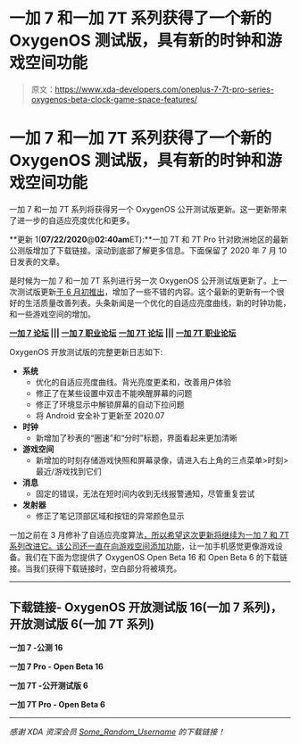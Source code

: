 # 一加 7 和一加 7T 系列获得了一个新的 OxygenOS 测试版，具有新的时钟和游戏空间功能

> 原文：<https://www.xda-developers.com/oneplus-7-7t-pro-series-oxygenos-beta-clock-game-space-features/>

# 一加 7 和一加 7T 系列获得了一个新的 OxygenOS 测试版，具有新的时钟和游戏空间功能

一加 7 和一加 7T 系列将获得另一个 OxygenOS 公开测试版更新。这一更新带来了进一步的自适应亮度优化和更多。

**更新 1(****07/22/2020****@****02:40am****ET):**一加 7T 和 7T Pro 针对欧洲地区的最新公测版增加了下载链接。滚动到底部了解更多信息。下面保留了 2020 年 7 月 10 日发表的文章。

是时候为一加 7 和一加 7T 系列进行另一次 OxygenOS 公开测试版更新了。上一次测试版更新[于 6 月初推出](https://www.xda-developers.com/oneplus-7t-pro-oxygenos-open-beta-5-one-handed-mode-dark-mode-shortcut-more/)，增加了一些不错的内容。这个最新的更新有一个很好的生活质量改善列表。头条新闻是一个优化的自适应亮度曲线，新的时钟功能，和一些游戏空间的增加。

**[一加 7 论坛](https://forum.xda-developers.com/oneplus-7) ||| [一加 7 职业论坛](https://forum.xda-developers.com/oneplus-7-pro)** **[一加 7T 论坛](https://forum.xda-developers.com/oneplus-7t) ||| [一加 7T 职业论坛](https://forum.xda-developers.com/7t-pro)**

OxygenOS 开放测试版的完整更新日志如下:

*   **系统**
    *   优化的自适应亮度曲线。背光亮度更柔和，改善用户体验
    *   修正了在某些设置中双击不能唤醒屏幕的问题
    *   修正了环境显示中解锁屏幕的自动下拉问题
    *   将 Android 安全补丁更新至 2020.07
*   **时钟**
    *   新增加了秒表的“圈速”和“分时”标题，界面看起来更加清晰
*   **游戏空间**
    *   新增加的时刻存储游戏快照和屏幕录像，请进入右上角的三点菜单>时刻>最近/游戏找到它们
*   **消息**
    *   固定的错误，无法在短时间内收到无线报警通知，尽管重复尝试
*   **发射器**
    *   修正了笔记顶部区域和按钮的异常颜色显示

一加之前在 3 月修补了自适应亮度算法[，所以希望这次更新将继续为一加 7 和 7T 系列改进它。该公司还一直在](https://www.xda-developers.com/oneplus-7-pro-oxygen-os-open-beta-11-oneplus-7t-beta-2/)[向游戏空间添加功能](https://www.xda-developers.com/oneplus-game-space-2-3-7-hidden-space-moments-section/)，让一加手机感觉更像游戏设备。我们在下面为您提供了 OxygenOS Open Beta 16 和 Open Beta 6 的下载链接。当我们获得下载链接时，空白部分将被填充。

* * *

## 下载链接- OxygenOS 开放测试版 16(一加 7 系列)，开放测试版 6(一加 7T 系列)

**一加 7 -公测 16**

**一加 7 Pro - Open Beta 16**

**一加 7T -公开测试版 6**

**一加 7T Pro - Open Beta 6**

* * *

*感谢 XDA 资深会员 [Some_Random_Username](https://forum.xda-developers.com/member.php?u=8234677) 的下载链接！*